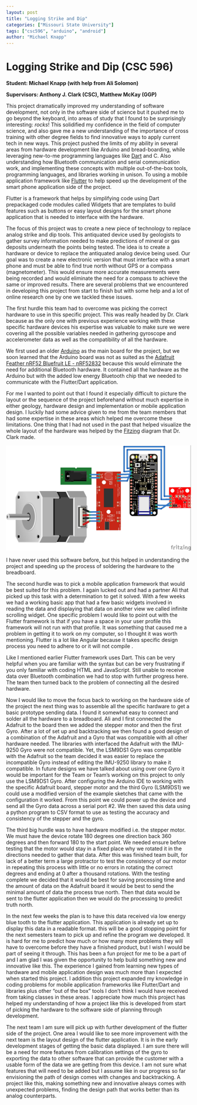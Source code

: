 ```yaml
---
layout: post
title: "Logging Strike and Dip"
categories: ["Missouri State University"]
tags: ["csc596", "arduino", "android"]
author: "Michael Knapp"
---
```


# Logging Strike and Dip (CSC 596)

**Student: Michael Knapp (with help from Ali Solomon)**

**Supervisors: Anthony J. Clark (CSC), Matthew McKay (GGP)**


This project dramatically improved my understanding of software development, not only in the software side of science but it pushed me to go beyond the keyboard, into areas of study that I found to be surprisingly interesting: *rocks*! This solidified my confidence in the field of computer science, and also gave me a new understanding of the importance of cross training with other degree fields to find innovative ways to apply current tech in new ways. This project pushed the limits of my ability in several areas from hardware development like Arduino and bread-boarding, while leveraging new-to-me programming languages like [Dart](https://www.dartlang.org/) and C. Also understanding how Bluetooth communication and serial communication work, and implementing these concepts with multiple out-of-the-box tools, programming languages, and libraries working in unison. To using a mobile application framework like [Flutter](https://flutter.io/) to help speed up the development of the smart phone application side of the project. 

Flutter is a framework that helps by simplifying code using Dart prepackaged code modules called Widgets that are templates to build features such as buttons or easy layout designs for the smart phone application that is needed to interface with the hardware.

The focus of this project was to create a new piece of technology to replace analog strike and dip tools. This antiquated device used by geologists to gather survey information needed to make predictions of mineral or gas deposits underneath the points being tested. The idea is to create a hardware or device to replace the antiquated analog device being used. Our goal was to create a new electronic version that must interface with a smart phone and must be able to find true north without GPS or a compass (magnetometer). This would ensure more accurate measurements were being recorded and would eliminate the need for a compass to achieve the same or improved results. There are several problems that we encountered in developing this project from start to finish but with some help and a lot of online research one by one we tackled these issues.

The first hurdle this team had to overcome was picking the correct hardware to use in this specific project. This was really headed by Dr. Clark because as the only one with previous experience working with these specific hardware devices his expertise was valuable to make sure we were covering all the possible variables needed in gathering gyroscope and accelerometer data as well as the compatibility of all the hardware.

We first used an older [Arduino](https://www.arduino.cc/) as the main board for the project, but we soon learned that the Arduino board was not as suited as the [Adafruit Feather nRF52 Bluefruit LE - nRF52832](https://www.adafruit.com/product/3406) because this would eliminate the need for additional Bluetooth hardware. It contained all the hardware as the Arduino but with the added low energy Bluetooth chip that we needed to communicate with the Flutter/Dart application.

For me I wanted to point out that I found it especially difficult to picture the layout or the sequence of the project beforehand without much expertise in either geology, hardware design and implementation or mobile application design. I luckily had some advice given to me from the team members that had some expertise in these areas which helped me overcome these limitations. One thing that I had not used in the past that helped visualize the whole layout of the hardware was helped by the [Fitzing](http://fritzing.org/home/) diagram that Dr. Clark made. 

![Breadboard Diagram](/assets/2018-12-18-logging-strike-and-dip/layout-v1_bb.jpg)

I have never used this software before, but this helped in understanding the project and speeding up the process of soldering the hardware to the breadboard.

The second hurdle was to pick a mobile application framework that would be best suited for this problem. I again lucked out and had a partner Ali that picked up this task with a determination to get it solved. With a few weeks we had a working basic app that had a few basic widgets involved in reading the data and displaying that data on another view we called infinite scrolling widget. One specific problem I would like to point out with the Flutter framework is that if you have a space in your user profile this framework will not run with that profile. It was something that caused me a problem in getting it to work on my computer, so I thought it was worth mentioning. Flutter is a lot like Angular because it takes specific design process you need to adhere to or it will not compile . 

Like I mentioned earlier Flutter framework uses Dart. This can be very helpful when you are familiar with the syntax but can be very frustrating if you only familiar with coding HTML and JavaScript. Still unable to receive data over Bluetooth combination we had to stop with further progress here. The team then turned back to the problem of connecting all the desired hardware. 

Now I would like to move the focus back to working on the hardware side of the project the next thing was to assemble all the specific hardware to get a basic prototype sending data. I found it somewhat easy to connect and solder all the hardware to a breadboard. Ali and I first connected the Adafruit to the board then we added the stepper motor and then the first Gyro. After a lot of set up and backtracking we then found a good design of a combination of the Adafruit and a Gyro that was compatible with all other hardware needed. The libraries with interfaced the Adafruit with the IMU-9250 Gyro were not compatible. Yet, the LSM9DS1 Gyro was compatible with the Adafruit so the team decided it was easier to replace the incompatible Gyro instead of editing the IMU-9250 library to make it compatible. In future designs we have talked about using over one Gyro it would be important for the Team or Team’s working on this project to only use the LSM9DS1 Gyro. After configuring the Arduino IDE to working with the specific Adafruit board, stepper motor and the third Gyro (LSM9DS1) we could use a modified version of the example sketches that came with the configuration it worked. From this point we could power up the device and send all the Gyro data across a serial port #2. We then saved this data using a python program to CSV format to use as testing the accuracy and consistency of the stepper and the gyro.

The third big hurdle was to have hardware modified i.e. the stepper motor. We must have the device rotate 180 degrees one direction back 360 degrees and then forward 180 to the start point. We needed ensure before testing that the motor would stay in a fixed place why we rotated it in the directions needed to gather that data. After this was finished team built, for lack of a better term a large protractor to test the consistency of our motor in repeating this process with little or no errors in rotating the correct degrees and ending at 0 after a thousand rotations. With the testing complete we decided that it would be best for saving processing time and the amount of data on the Adafruit board it would be best to send the minimal amount of data the process true north. Then that data would be sent to the flutter application then we would do the processing to predict truth north.

In the next few weeks the plan is to have this data received via low energy blue tooth to the flutter application. This application is already set up to display this data in a readable format. this will be a good stopping point for the next semesters team to pick up and refine the program we developed. It is hard for me to predict how much or how many more problems they will have to overcome before they have a finished product, but I wish I would be part of seeing it through. This has been a fun project for me to be a part of and I am glad I was given the opportunity to help build something new and innovative like this. The experience I gained from learning new types of hardware and mobile application design was much more than I expected when started this project. I addition this project expanded my knowledge in coding problems for mobile application frameworks like Flutter/Dart and libraries plus other “out of the box” tools I don’t think I would have received from taking classes in these areas. I appreciate how much this project has helped my understanding of how a project like this is developed from start of picking the hardware to the software side of planning through development.

The next team I am sure will pick up with further development of the flutter side of the project. One area I would like to see more improvement with the next team is the layout design of the flutter application. It is in the early development stages of getting the basic data displayed. I am sure there will be a need for more features from calibration settings of the gyro to exporting the data to other software that can provide the customer with a usable form of the data we are getting from this device. I am not sure what features that will need to be added but I assume like in our progress so far envisioning the path of design comes with changes and backtracking. A project like this, making something new and innovative always comes with unexpected problems, finding the design path that works better than its analog counterparts. 
